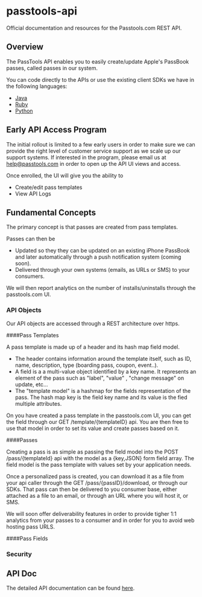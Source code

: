 passtools-api
=============

Official documentation and resources for the Passtools.com REST API.




## Overview

The PassTools API enables you to easily create/update Apple's PassBook passes, called passes in our system.

You can code directly to the APIs or use the existing client SDKs we have in the following languages:
* [Java](https://github.com/tello/passtools-java)
* [Ruby](https://github.com/tello/passtools-ruby)
* [Python](https://github.com/tello/passtools-python)



## Early API Access Program

The initial rollout is limited to a few early users in order to make sure we can provide the right level of customer service support as we scale up our support systems.
If interested in the program, please email us at help@passtools.com in order to open up the API UI views and access.

Once enrolled, the UI will give you the ability to 
* Create/edit pass templates
* View API Logs 


## Fundamental Concepts

The primary concept is that passes are created from pass templates. 

Passes can then be
* Updated so they they can be updated on an existing iPhone PassBook and later automatically 
through a push notification system (coming soon).
* Delivered through your own systems (emails, as URLs or SMS) to your consumers.

We will then report analytics on the number of installs/uninstalls through the passtools.com UI.



### API Objects

Our API objects are accessed through a REST architecture over https.

####Pass Templates

A pass template is made up of a header and its hash map field model.
* The header contains information around the template itself, such as ID, name, description, type (boarding pass, coupon, event..).
* A field is a a multi-value object identified by a key name. It represents an element of the pass such as "label", "value" , "change message" on update, etc...
* The "template model" is a hashmap for the fields representation of the pass. The hash map key is the field key name and its value is the fied multiple attributes.

On you have created a pass template in the passtools.com UI, you can get the field through our GET /template/{templateID} api.
You are then free to use that model in order to set its value and create passes based on it.

####Passes

Creating a pass is as simple as passing the field model into the POST /pass/{templateId} api with the model as a {key,JSON} form field array. 
The field model is the pass template with values set by your application needs.

Once a personalized pass is created, you can download it as a file from your api caller through the GET /pass/{passID}/download, or through our SDKs.
That pass can then be delivered to you consumer base, either attached as a file to an email, or through an URL where you will host it, or SMS.

We will soon offer deliverability features in order to provide tigher 1:1 analytics from your passes to a consumer and in order for you to avoid web hosting pass URLS.


####Pass Fields




### Security




## API Doc

The detailed API documentation can be found [here](https://github.com/tello/passtools-api/wiki/Methods).


